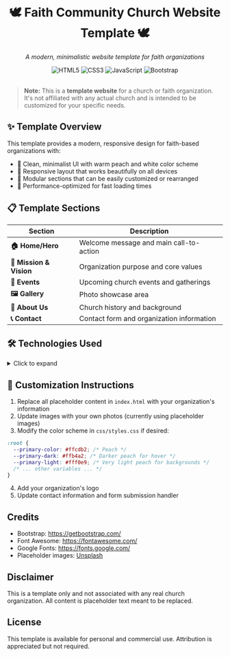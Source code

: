 <div align="center">
  <h1>🕊️ Faith Community Church Website Template 🕊️</h1>
  <p><em>A modern, minimalistic website template for faith organizations</em></p>
  
  <img src="https://img.shields.io/badge/HTML5-E34F26?style=for-the-badge&logo=html5&logoColor=white" alt="HTML5">
  <img src="https://img.shields.io/badge/CSS3-1572B6?style=for-the-badge&logo=css3&logoColor=white" alt="CSS3">
  <img src="https://img.shields.io/badge/JavaScript-F7DF1E?style=for-the-badge&logo=javascript&logoColor=black" alt="JavaScript">
  <img src="https://img.shields.io/badge/Bootstrap-7952B3?style=for-the-badge&logo=bootstrap&logoColor=white" alt="Bootstrap">
</div>

<br>

> **Note:** This is a **template website** for a church or faith organization. It's not affiliated with any actual church and is intended to be customized for your specific needs.

## ✨ Template Overview

This template provides a modern, responsive design for faith-based organizations with:

- 🎨 Clean, minimalist UI with warm peach and white color scheme
- 📱 Responsive layout that works beautifully on all devices
- 🧩 Modular sections that can be easily customized or rearranged
- 🚀 Performance-optimized for fast loading times

## 📋 Template Sections

| Section                 | Description                               |
| ----------------------- | ----------------------------------------- |
| **🏠 Home/Hero**        | Welcome message and main call-to-action   |
| **🌟 Mission & Vision** | Organization purpose and core values      |
| **📅 Events**           | Upcoming church events and gatherings     |
| **🖼️ Gallery**          | Photo showcase area                       |
| **📜 About Us**         | Church history and background             |
| **📞 Contact**          | Contact form and organization information |

## 🛠️ Technologies Used

<details>
<summary>Click to expand</summary>

- **HTML5** - Modern semantic markup
- **CSS3** - Custom properties for easy theming
- **JavaScript** - Smooth interactions and animations
- **Bootstrap 5** - Responsive framework
- **Font Awesome** - Beautiful icons
- **Google Fonts (Poppins)** - Clean, modern typography

</details>

## 🔧 Customization Instructions

1. Replace all placeholder content in `index.html` with your organization's information
2. Update images with your own photos (currently using placeholder images)
3. Modify the color scheme in `css/styles.css` if desired:

```css
:root {
  --primary-color: #ffcdb2; /* Peach */
  --primary-dark: #ffb4a2; /* Darker peach for hover */
  --primary-light: #fff0e9; /* Very light peach for backgrounds */
  /* ... other variables ... */
}
```

4. Add your organization's logo
5. Update contact information and form submission handler

## Credits

- Bootstrap: https://getbootstrap.com/
- Font Awesome: https://fontawesome.com/
- Google Fonts: https://fonts.google.com/
- Placeholder images: [Unsplash](https://unsplash.com/)

## Disclaimer

This is a template only and not associated with any real church organization. All content is placeholder text meant to be replaced.

## License

This template is available for personal and commercial use. Attribution is appreciated but not required.
